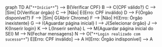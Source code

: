 graph TD
A("`**Início**`") --> B{Verificar CPF}
B --> C{CPF válido?}
C --> |Sim| D{Verificar órgão}
C --> |Não| E{Erro: CPF inválido}
D --> F{Órgão disponível?}
F --> |Sim| G{Abrir Chrome}
F --> |Não| H{Erro: Órgão inexistente}
G --> I{Aguardar página inicial}
I --> J{Selecionar órgão}
J --> K{Inserir login}
K --> L{Inserir senha}
L --> M{Aguardar página inicial do SEI}
M --> N{Fechar mensagens}
N --> O("`**Login realizado com sucesso**`")
E[Erro: CPF inválido] --> A
H[Erro: Órgão indisponível] --> A
